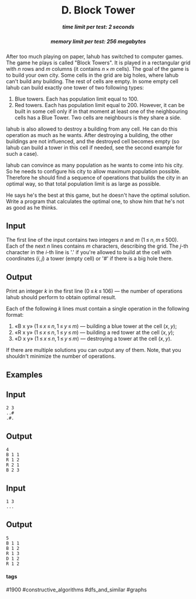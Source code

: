 <h1 style='text-align: center;'> D. Block Tower</h1>

<h5 style='text-align: center;'>time limit per test: 2 seconds</h5>
<h5 style='text-align: center;'>memory limit per test: 256 megabytes</h5>

After too much playing on paper, Iahub has switched to computer games. The game he plays is called "Block Towers". It is played in a rectangular grid with *n* rows and *m* columns (it contains *n* × *m* cells). The goal of the game is to build your own city. Some cells in the grid are big holes, where Iahub can't build any building. The rest of cells are empty. In some empty cell Iahub can build exactly one tower of two following types:

1. Blue towers. Each has population limit equal to 100.
2. Red towers. Each has population limit equal to 200. However, it can be built in some cell only if in that moment at least one of the neighbouring cells has a Blue Tower. Two cells are neighbours is they share a side.

Iahub is also allowed to destroy a building from any cell. He can do this operation as much as he wants. After destroying a building, the other buildings are not influenced, and the destroyed cell becomes empty (so Iahub can build a tower in this cell if needed, see the second example for such a case).

Iahub can convince as many population as he wants to come into his city. So he needs to configure his city to allow maximum population possible. Therefore he should find a sequence of operations that builds the city in an optimal way, so that total population limit is as large as possible.

He says he's the best at this game, but he doesn't have the optimal solution. Write a program that calculates the optimal one, to show him that he's not as good as he thinks. 

## Input

The first line of the input contains two integers *n* and *m* (1 ≤ *n*, *m* ≤ 500). Each of the next *n* lines contains *m* characters, describing the grid. The *j*-th character in the *i*-th line is '.' if you're allowed to build at the cell with coordinates (*i*, *j*) a tower (empty cell) or '#' if there is a big hole there. 

## Output

Print an integer *k* in the first line (0 ≤ *k* ≤ 106) — the number of operations Iahub should perform to obtain optimal result.

Each of the following *k* lines must contain a single operation in the following format:

1. «B x y» (1 ≤ *x* ≤ *n*, 1 ≤ *y* ≤ *m*) — building a blue tower at the cell (*x*, *y*);
2. «R x y» (1 ≤ *x* ≤ *n*, 1 ≤ *y* ≤ *m*) — building a red tower at the cell (*x*, *y*);
3. «D x y» (1 ≤ *x* ≤ *n*, 1 ≤ *y* ≤ *m*) — destroying a tower at the cell (*x*, *y*).

If there are multiple solutions you can output any of them. Note, that you shouldn't minimize the number of operations.

## Examples

## Input


```
2 3  
..#  
.#.  

```
## Output


```
4  
B 1 1  
R 1 2  
R 2 1  
B 2 3  

```
## Input


```
1 3  
...  

```
## Output


```
5  
B 1 1  
B 1 2  
R 1 3  
D 1 2  
R 1 2  

```


#### tags 

#1900 #constructive_algorithms #dfs_and_similar #graphs 
